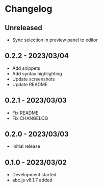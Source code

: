 # Changelog

## Unreleased
- Sync selection in preview panel to editor

## 0.2.2 - 2023/03/04
- Add snippets
- Add syntax highlighting
- Update screenshots
- Update README

## 0.2.1 - 2023/03/03
- Fix README
- Fix CHANGELOG

## 0.2.0 - 2023/03/03
- Initial release

## 0.1.0 - 2023/03/02
- Development started
- abc.js v6.1.7 added
